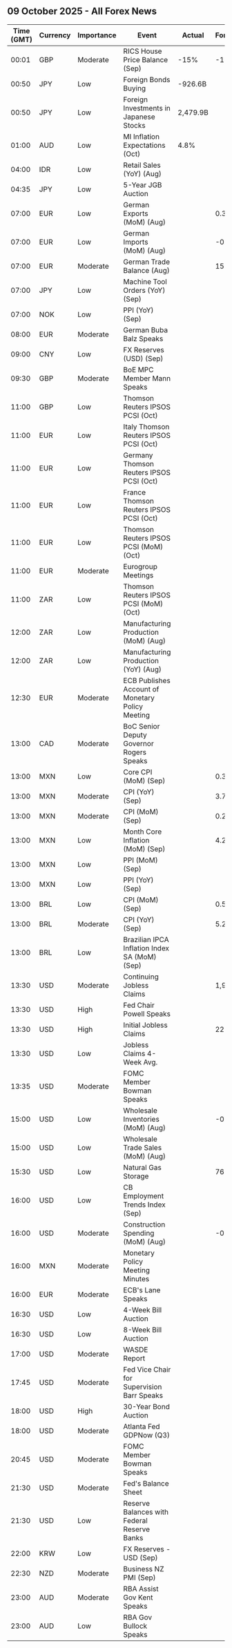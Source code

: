 ## 09 October 2025 - All Forex News

| Time (GMT) | Currency | Importance | Event | Actual | Forecast | Previous |
|------|----------|------------|-------|--------|----------|----------|
| 00:01 | GBP | Moderate | RICS House Price Balance (Sep) | -15% | -18% | -18% |
| 00:50 | JPY | Low | Foreign Bonds Buying | -926.6B |  | -158.7B |
| 00:50 | JPY | Low | Foreign Investments in Japanese Stocks | 2,479.9B |  | -961.8B |
| 01:00 | AUD | Low | MI Inflation Expectations (Oct) | 4.8% |  | 4.7% |
| 04:00 | IDR | Low | Retail Sales (YoY) (Aug) |  |  | 4.7% |
| 04:35 | JPY | Low | 5-Year JGB Auction |  |  | 1.119% |
| 07:00 | EUR | Low | German Exports (MoM) (Aug) |  | 0.3% | -0.6% |
| 07:00 | EUR | Low | German Imports (MoM) (Aug) |  | -0.5% | -0.1% |
| 07:00 | EUR | Moderate | German Trade Balance (Aug) |  | 15.1B | 14.7B |
| 07:00 | JPY | Low | Machine Tool Orders (YoY) (Sep) |  |  | 8.1% |
| 07:00 | NOK | Low | PPI (YoY) (Sep) |  |  | -3.0% |
| 08:00 | EUR | Moderate | German Buba Balz Speaks |  |  |  |
| 09:00 | CNY | Low | FX Reserves (USD) (Sep) |  |  | 3.322T |
| 09:30 | GBP | Moderate | BoE MPC Member Mann Speaks |  |  |  |
| 11:00 | GBP | Low | Thomson Reuters IPSOS PCSI (Oct) |  |  | 49.9 |
| 11:00 | EUR | Low | Italy Thomson Reuters IPSOS PCSI (Oct) |  |  | 47.13 |
| 11:00 | EUR | Low | Germany Thomson Reuters IPSOS PCSI (Oct) |  |  | 47.00 |
| 11:00 | EUR | Low | France Thomson Reuters IPSOS PCSI (Oct) |  |  | 39.89 |
| 11:00 | EUR | Low | Thomson Reuters IPSOS PCSI (MoM) (Oct) |  |  | 48.97 |
| 11:00 | EUR | Moderate | Eurogroup Meetings |  |  |  |
| 11:00 | ZAR | Low | Thomson Reuters IPSOS PCSI (MoM) (Oct) |  |  | 47.10 |
| 12:00 | ZAR | Low | Manufacturing Production (MoM) (Aug) |  |  | -0.5% |
| 12:00 | ZAR | Low | Manufacturing Production (YoY) (Aug) |  |  | -0.7% |
| 12:30 | EUR | Moderate | ECB Publishes Account of Monetary Policy Meeting |  |  |  |
| 13:00 | CAD | Moderate | BoC Senior Deputy Governor Rogers Speaks |  |  |  |
| 13:00 | MXN | Low | Core CPI (MoM) (Sep) |  | 0.32% | 0.22% |
| 13:00 | MXN | Moderate | CPI (YoY) (Sep) |  | 3.79% | 3.57% |
| 13:00 | MXN | Moderate | CPI (MoM) (Sep) |  | 0.27% | 0.06% |
| 13:00 | MXN | Low | Month Core Inflation (MoM) (Sep) |  | 4.28% | 4.23% |
| 13:00 | MXN | Low | PPI (MoM) (Sep) |  |  | -0.40% |
| 13:00 | MXN | Low | PPI (YoY) (Sep) |  |  | 3.30% |
| 13:00 | BRL | Low | CPI (MoM) (Sep) |  | 0.52% | -0.11% |
| 13:00 | BRL | Moderate | CPI (YoY) (Sep) |  | 5.22% | 5.13% |
| 13:00 | BRL | Low | Brazilian IPCA Inflation Index SA (MoM) (Sep) |  |  | -0.04% |
| 13:30 | USD | Moderate | Continuing Jobless Claims |  | 1,930K | 1,926K |
| 13:30 | USD | High | Fed Chair Powell Speaks |  |  |  |
| 13:30 | USD | High | Initial Jobless Claims |  | 223K | 218K |
| 13:30 | USD | Low | Jobless Claims 4-Week Avg. |  |  | 237.50K |
| 13:35 | USD | Moderate | FOMC Member Bowman Speaks |  |  |  |
| 15:00 | USD | Low | Wholesale Inventories (MoM) (Aug) |  | -0.2% | -0.2% |
| 15:00 | USD | Low | Wholesale Trade Sales (MoM) (Aug) |  |  | 1.4% |
| 15:30 | USD | Low | Natural Gas Storage |  | 76B | 53B |
| 16:00 | USD | Low | CB Employment Trends Index (Sep) |  |  | 106.41 |
| 16:00 | USD | Moderate | Construction Spending (MoM) (Aug) |  | -0.1% | -0.1% |
| 16:00 | MXN | Moderate | Monetary Policy Meeting Minutes |  |  |  |
| 16:00 | EUR | Moderate | ECB's Lane Speaks |  |  |  |
| 16:30 | USD | Low | 4-Week Bill Auction |  |  | 4.060% |
| 16:30 | USD | Low | 8-Week Bill Auction |  |  | 3.960% |
| 17:00 | USD | Moderate | WASDE Report |  |  |  |
| 17:45 | USD | Moderate | Fed Vice Chair for Supervision Barr Speaks |  |  |  |
| 18:00 | USD | High | 30-Year Bond Auction |  |  | 4.651% |
| 18:00 | USD | Moderate | Atlanta Fed GDPNow (Q3) |  |  |  |
| 20:45 | USD | Moderate | FOMC Member Bowman Speaks |  |  |  |
| 21:30 | USD | Moderate | Fed's Balance Sheet |  |  | 6,587B |
| 21:30 | USD | Low | Reserve Balances with Federal Reserve Banks |  |  | 2.980T |
| 22:00 | KRW | Low | FX Reserves - USD (Sep) |  |  | 416.29B |
| 22:30 | NZD | Moderate | Business NZ PMI (Sep) |  |  | 49.9 |
| 23:00 | AUD | Moderate | RBA Assist Gov Kent Speaks |  |  |  |
| 23:00 | AUD | Low | RBA Gov Bullock Speaks |  |  |  |
